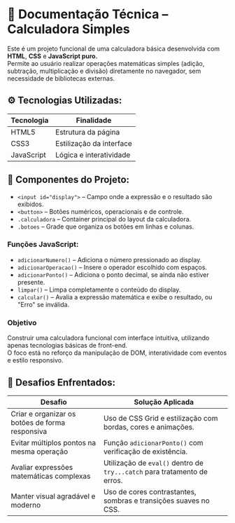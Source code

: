 # 📄 Documentação Técnica – Calculadora Simples

Este é um projeto funcional de uma calculadora básica desenvolvida com **HTML**, **CSS** e **JavaScript puro.**  
Permite ao usuário realizar operações matemáticas simples (adição, subtração, multiplicação e divisão) diretamente no navegador, sem necessidade de bibliotecas externas.



## ⚙️ Tecnologias Utilizadas:  

| Tecnologia | Finalidade                   |
|------------|------------------------------|
| HTML5      | Estrutura da página          |
| CSS3       | Estilização da interface     |
| JavaScript | Lógica e interatividade      |



## 🧱 Componentes do Projeto:  

- `<input id="display">` – Campo onde a expressão e o resultado são exibidos.  
- `<button>` – Botões numéricos, operacionais e de controle.  
- `.calculadora` – Container principal do layout da calculadora.  
- `.botoes` – Grade que organiza os botões em linhas e colunas.  

### Funções JavaScript:

- `adicionarNumero()` – Adiciona o número pressionado ao display.  
- `adicionarOperacao()` – Insere o operador escolhido com espaços.  
- `adicionarPonto()` – Adiciona o ponto decimal, se ainda não estiver presente.  
- `limpar()` – Limpa completamente o conteúdo do display.  
- `calcular()` – Avalia a expressão matemática e exibe o resultado, ou "Erro" se inválida.


### Objetivo  
Construir uma calculadora funcional com interface intuitiva, utilizando apenas tecnologias básicas de front-end.  
O foco está no reforço da manipulação de DOM, interatividade com eventos e estilo responsivo.



## 🧩 Desafios Enfrentados:  

| Desafio                                                   | Solução Aplicada                                                         |
|-----------------------------------------------------------|--------------------------------------------------------------------------|
| Criar e organizar os botões de forma responsiva           | Uso de CSS Grid e estilização com bordas, cores e animações.             |
| Evitar múltiplos pontos na mesma operação                 | Função `adicionarPonto()` com verificação de existência.                 |
| Avaliar expressões matemáticas complexas                  | Utilização de `eval()` dentro de `try...catch` para tratamento de erros. |
| Manter visual agradável e moderno                         | Uso de cores contrastantes, sombras e transições suaves no CSS.          |


